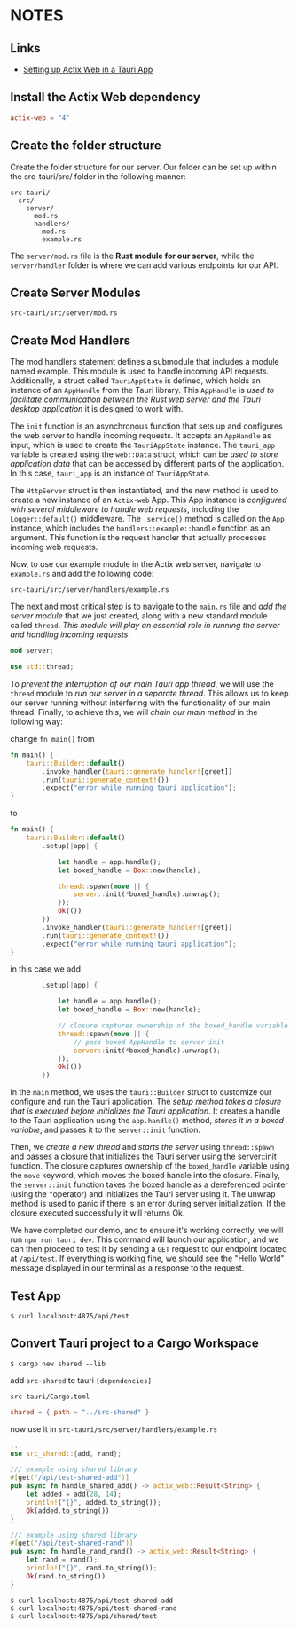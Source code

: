 # NOTES

## Links

- [Setting up Actix Web in a Tauri App](https://blog.moonguard.dev/setting-up-actix-in-tauri)

## Install the Actix Web dependency

```toml
actix-web = "4"
```

## Create the folder structure

Create the folder structure for our server. Our folder can be set up within the src-tauri/src/ folder in the following manner:

```shell
src-tauri/
  src/
    server/
      mod.rs
      handlers/
        mod.rs
        example.rs
```

The `server/mod.rs` file is the **Rust module for our server**, while the `server/handler` folder is where we can add various endpoints for our API.

## Create Server Modules

`src-tauri/src/server/mod.rs`

## Create Mod Handlers

The mod handlers statement defines a submodule that includes a module named example. This module is used to handle incoming API requests.
Additionally, a struct called `TauriAppState` is defined, which holds an instance of an `AppHandle` from the Tauri library.
This `AppHandle` is _used to facilitate communication between the Rust web server and the Tauri desktop application_ it is designed to work with.

The `init` function is an asynchronous function that sets up and configures the web server to handle incoming requests.
It accepts an `AppHandle` as input, which is used to create the `TauriAppState` instance.
The `tauri_app` variable is created using the `web::Data` struct, which can be _used to store application data_ that can be accessed by different parts of the application. In this case, `tauri_app` is an instance of `TauriAppState`.

The `HttpServer` struct is then instantiated, and the new method is used to create a new instance of an `Actix-web` App.
This App instance is _configured with several middleware to handle web requests_, including the `Logger::default()` middleware.
The `.service()` method is called on the `App` instance, which includes the `handlers::example::handle` function as an argument.
This function is the request handler that actually processes incoming web requests.

Now, to use our example module in the Actix web server, navigate to `example.rs` and add the following code:

`src-tauri/src/server/handlers/example.rs`

The next and most critical step is to navigate to the `main.rs` file and _add the server module_ that we just created, along with a new standard module called `thread`. _This module will play an essential role in running the server and handling incoming requests_.

```rs
mod server;

use std::thread;
```

To _prevent the interruption of our main Tauri app thread_, we will use the `thread` module to _run our server in a separate thread_.
This allows us to keep our server running without interfering with the functionality of our main thread.
Finally, to achieve this, we will _chain our main method_ in the following way:

change `fn main()` from

```rs
fn main() {
    tauri::Builder::default()
        .invoke_handler(tauri::generate_handler![greet])
        .run(tauri::generate_context!())
        .expect("error while running tauri application");
}
```

to

```rs
fn main() {
    tauri::Builder::default()
        .setup(|app| {

            let handle = app.handle();
            let boxed_handle = Box::new(handle);

            thread::spawn(move || {
                server::init(*boxed_handle).unwrap();
            });
            Ok(())
        })
        .invoke_handler(tauri::generate_handler![greet])
        .run(tauri::generate_context!())
        .expect("error while running tauri application");
}
```

in this case we add

```rs
        .setup(|app| {

            let handle = app.handle();
            let boxed_handle = Box::new(handle);

            // closure captures ownership of the boxed_handle variable using the move keyword, which moves the boxed handle into the closure
            thread::spawn(move || {
                // pass boxed AppHandle to server init
                server::init(*boxed_handle).unwrap();
            });
            Ok(())
        })
```

In the `main` method, we uses the `tauri::Builder` struct to customize our configure and run the Tauri application.
The _setup method takes a closure that is executed before initializes the Tauri application_.
It creates a handle to the Tauri application using the `app.handle()` method, _stores it in a boxed variable_, and passes it to the `server::init` function.

Then, we _create a new thread_ and _starts the server_ using `thread::spawn` and passes a closure that initializes the Tauri server using the server::init function.
The closure captures ownership of the `boxed_handle` variable using the `move` keyword, which moves the boxed handle into the closure.
Finally, the `server::init` function takes the boxed handle as a dereferenced pointer (using the *operator) and initializes the Tauri server using it. The unwrap method is used to panic if there is an error during server initialization. If the closure executed successfully it will returns Ok.

We have completed our demo, and to ensure it's working correctly, we will run `npm run tauri dev`.
This command will launch our application, and we can then proceed to test it by sending a `GET` request to our endpoint located at `/api/test`.
If everything is working fine, we should see the "Hello World" message displayed in our terminal as a response to the request.

## Test App

```shell
$ curl localhost:4875/api/test
```

## Convert Tauri project to a Cargo Workspace

```shell
$ cargo new shared --lib
```

add `src-shared` to tauri `[dependencies]`

`src-tauri/Cargo.toml`

```toml
shared = { path = "../src-shared" }
```

now use it in `src-tauri/src/server/handlers/example.rs`

```rs
...
use src_shared::{add, rand};

/// example using shared library
#[get("/api/test-shared-add")]
pub async fn handle_shared_add() -> actix_web::Result<String> {
    let added = add(28, 14);
    println!("{}", added.to_string());
    Ok(added.to_string())
}

/// example using shared library
#[get("/api/test-shared-rand")]
pub async fn handle_rand_rand() -> actix_web::Result<String> {
    let rand = rand();
    println!("{}", rand.to_string());
    Ok(rand.to_string())
}
```

```shell
$ curl localhost:4875/api/test-shared-add
$ curl localhost:4875/api/test-shared-rand
$ curl localhost:4875/api/shared/test
```
